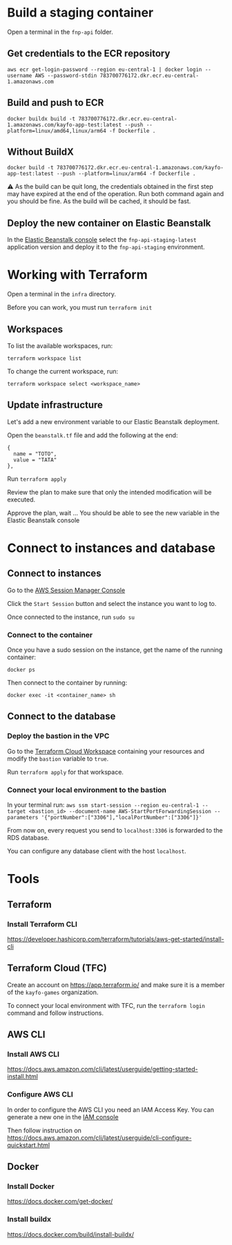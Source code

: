 # Build a staging container

Open a terminal in the `fnp-api` folder.

## Get credentials to the ECR repository

`aws ecr get-login-password --region eu-central-1 | docker login --username AWS --password-stdin 783700776172.dkr.ecr.eu-central-1.amazonaws.com`

## Build and push to ECR

`docker buildx build -t 783700776172.dkr.ecr.eu-central-1.amazonaws.com/kayfo-app-test:latest --push --platform=linux/amd64,linux/arm64 -f Dockerfile .`

## Without BuildX

`docker build -t 783700776172.dkr.ecr.eu-central-1.amazonaws.com/kayfo-app-test:latest --push --platform=linux/arm64 -f Dockerfile .`

⚠️ As the build can be quit long, the credentials obtained in the first step may have expired at the end of the operation. Run both command again and you should be fine.
As the build will be cached, it should be fast.

## Deploy the new container on Elastic Beanstalk

In the [Elastic Beanstalk console](https://eu-central-1.console.aws.amazon.com/elasticbeanstalk/home?region=eu-central-1#/application/versions?applicationName=fnp-api-staging)
select the `fnp-api-staging-latest` application version and deploy it to the `fnp-api-staging` environment.


# Working with Terraform

Open a terminal in the `infra` directory.

Before you can work, you must run `terraform init`

## Workspaces

To list the available workspaces, run:

`terraform workspace list`

To change the current workspace, run:

`terraform workspace select <workspace_name>`

## Update infrastructure

Let's add a new environment variable to our Elastic Beanstalk deployment.

Open the `beanstalk.tf` file and add the following at the end:

```
{
  name = "TOTO",
  value = "TATA"
},
```

Run `terraform apply`

Review the plan to make sure that only the intended modification will be executed.

Approve the plan, wait ... You should be able to see the new variable in the Elastic Beanstalk console

# Connect to instances and database

## Connect to instances

Go to the [AWS Session Manager Console](https://eu-central-1.console.aws.amazon.com/systems-manager/session-manager/sessions?region=eu-central-1)

Click the `Start Session` button and select the instance you want to log to.

Once connected to the instance, run `sudo su`

### Connect to the container

Once you have a sudo session on the instance, get the name of the running container:

`docker ps`

Then connect to the container by running:

`docker exec -it <container_name> sh`

## Connect to the database

### Deploy the bastion in the VPC

Go to the [Terraform Cloud Workspace](https://app.terraform.io/app/kayfo-games/workspaces/fnp-api-staging/variables) containing your resources
and modify the `bastion` variable to `true`.

Run `terraform apply` for that workspace.

### Connect your local environment to the bastion

In your terminal run: `aws ssm start-session --region eu-central-1 --target <bastion_id> --document-name AWS-StartPortForwardingSession --parameters '{"portNumber":["3306"],"localPortNumber":["3306"]}'`

From now on, every request you send to `localhost:3306` is forwarded to the RDS database.

You can configure any database client with the host `localhost`.

# Tools

## Terraform

### Install Terraform CLI

https://developer.hashicorp.com/terraform/tutorials/aws-get-started/install-cli

## Terraform Cloud (TFC)

Create an account on https://app.terraform.io/ and make sure it is a member of the `kayfo-games` organization.

To connect your local environment with TFC, run the `terraform login` command and follow instructions.

## AWS CLI

### Install AWS CLI

https://docs.aws.amazon.com/cli/latest/userguide/getting-started-install.html

### Configure AWS CLI

In order to configure the AWS CLI you need an IAM Access Key.
You can generate a new one in the [IAM console](https://us-east-1.console.aws.amazon.com/iamv2/home#/security_credentials?section=IAM_credentials)

Then follow instruction on https://docs.aws.amazon.com/cli/latest/userguide/cli-configure-quickstart.html

## Docker

### Install Docker

https://docs.docker.com/get-docker/

### Install buildx

https://docs.docker.com/build/install-buildx/
